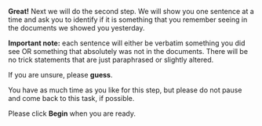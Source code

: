 
**Great!** Next we will do the second step. We will show you one sentence at a time and ask you
to identify if it is something that you remember seeing in the documents we showed you
yesterday.

**Important note:** each sentence will either be verbatim something you did see OR something
that absolutely was not in the documents. There will be no trick statements that are just
paraphrased or slightly altered.

If you are unsure, please **guess**.

You have as much time as you like for this step, but please do not pause and come back to
this task, if possible. 

Please click **Begin** when you are ready.